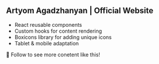 ## Artyom Agadzhanyan | Official Website

* React reusable components
* Custom hooks for content rendering
* Boxicons library for adding unique icons
* Tablet & mobile adaptation

💙 Follow to see more conetent like this!